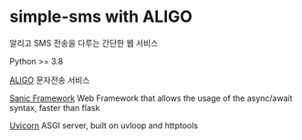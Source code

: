 # simple-sms with ALIGO
알리고 SMS 전송을 다루는 간단한 웹 서비스

Python >= 3.8

[ALIGO](https://smartsms.aligo.in/admin/api/info.html)
문자전송 서비스

[Sanic Framework](https://sanic.readthedocs.io/)
Web Framework that allows the usage of the async/await syntax, faster than flask

[Uvicorn](https://www.uvicorn.org/)
ASGI server, built on uvloop and httptools
